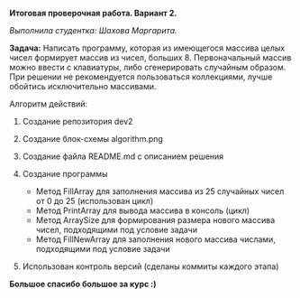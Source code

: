 **Итоговая проверочная работа. Вариант 2.**

*Выполнила студентка: Шахова Маргарита.*

**Задача:** Написать программу, которая из имеющегося массива целых чисел формирует массив из чисел, больших 8. Первоначальный массив можно ввести с клавиатуры, либо сгенерировать случайным образом. При решении не рекомендуется пользоваться коллекциями, лучше обойтись исключительно массивами.

Алгоритм действий:

1. Создание репозитория dev2
2. Создание блок-схемы algorithm.png
3. Создание файла README.md с описанием решения
4. Создание программы

    * Метод FillArray для заполнения массива из 25 случайных чисел от 0 до 25 (использован цикл)
    * Метод PrintArray для вывода массива в консоль (цикл)
    * Метод ArraySize для формирования размера нового массива чисел, подходящими под условие задачи
    * Метод FillNewArray для заполнения нового массива числами, подходящими под условие задачи

5. Использован контроль версий (сделаны коммиты каждого этапа)

**Большое спасибо большое за курс :)**
